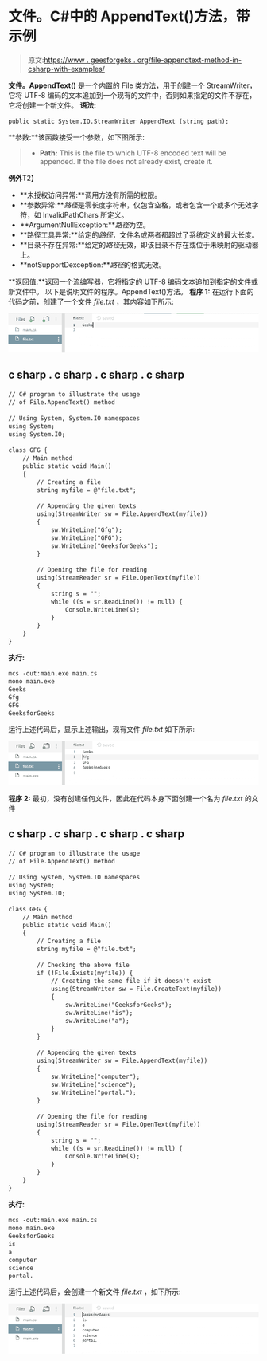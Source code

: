 # 文件。C#中的 AppendText()方法，带示例

> 原文:[https://www . geesforgeks . org/file-appendtext-method-in-csharp-with-examples/](https://www.geeksforgeeks.org/file-appendtext-method-in-csharp-with-examples/)

**文件。AppendText()** 是一个内置的 File 类方法，用于创建一个 StreamWriter，它将 UTF-8 编码的文本追加到一个现有的文件中，否则如果指定的文件不存在，它将创建一个新文件。
**语法:**

```
public static System.IO.StreamWriter AppendText (string path);
```

**参数:**该函数接受一个参数，如下图所示:

> *   **Path:** This is the file to which UTF-8 encoded text will be appended. If the file does not already exist, create it.

**例外**T2】

*   **未授权访问异常:**调用方没有所需的权限。
*   **参数异常:***路径*是零长度字符串，仅包含空格，或者包含一个或多个无效字符，如 InvalidPathChars 所定义。
*   **ArgumentNullException:***路径*为空。
*   **路径工具异常:**给定的*路径*，文件名或两者都超过了系统定义的最大长度。
*   **目录不存在异常:**给定的*路径*无效，即该目录不存在或位于未映射的驱动器上。
*   **notSupportDexception:***路径*的格式无效。

**返回值:**返回一个流编写器，它将指定的 UTF-8 编码文本追加到指定的文件或新文件中。
以下是说明文件的程序。AppendText()方法。
**程序 1:** 在运行下面的代码之前，创建了一个文件 *file.txt* ，其内容如下所示:

![file.txt](img/71018b3cc7f88a8d6be0d80e1b0f126d.png)

## c sharp . c sharp . c sharp . c sharp

```
// C# program to illustrate the usage
// of File.AppendText() method

// Using System, System.IO namespaces
using System;
using System.IO;

class GFG {
    // Main method
    public static void Main()
    {
        // Creating a file
        string myfile = @"file.txt";

        // Appending the given texts
        using(StreamWriter sw = File.AppendText(myfile))
        {
            sw.WriteLine("Gfg");
            sw.WriteLine("GFG");
            sw.WriteLine("GeeksforGeeks");
        }

        // Opening the file for reading
        using(StreamReader sr = File.OpenText(myfile))
        {
            string s = "";
            while ((s = sr.ReadLine()) != null) {
                Console.WriteLine(s);
            }
        }
    }
}
```

**执行:**

```
mcs -out:main.exe main.cs
mono main.exe
Geeks
Gfg
GFG
GeeksforGeeks
```

运行上述代码后，显示上述输出，现有文件 *file.txt* 如下所示:

![](img/40bcbb11b898604e426dc1b08ee5003c.png)

**程序 2:** 最初，没有创建任何文件，因此在代码本身下面创建一个名为 *file.txt*
的文件

## c sharp . c sharp . c sharp . c sharp

```
// C# program to illustrate the usage
// of File.AppendText() method

// Using System, System.IO namespaces
using System;
using System.IO;

class GFG {
    // Main method
    public static void Main()
    {
        // Creating a file
        string myfile = @"file.txt";

        // Checking the above file
        if (!File.Exists(myfile)) {
            // Creating the same file if it doesn't exist
            using(StreamWriter sw = File.CreateText(myfile))
            {
                sw.WriteLine("GeeksforGeeks");
                sw.WriteLine("is");
                sw.WriteLine("a");
            }
        }

        // Appending the given texts
        using(StreamWriter sw = File.AppendText(myfile))
        {
            sw.WriteLine("computer");
            sw.WriteLine("science");
            sw.WriteLine("portal.");
        }

        // Opening the file for reading
        using(StreamReader sr = File.OpenText(myfile))
        {
            string s = "";
            while ((s = sr.ReadLine()) != null) {
                Console.WriteLine(s);
            }
        }
    }
}
```

**执行:**

```
mcs -out:main.exe main.cs
mono main.exe
GeeksforGeeks
is
a
computer
science
portal.
```

运行上述代码后，会创建一个新文件 *file.txt* ，如下所示:

![file.txt](img/3ef2299a99792d950b6a02327dac8e4c.png)